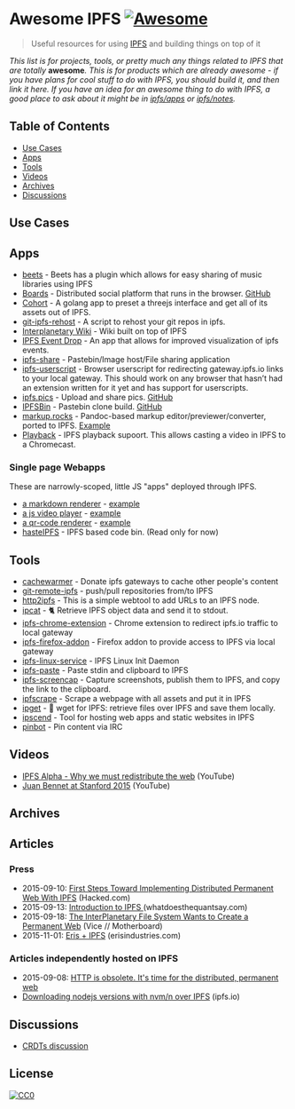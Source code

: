 # Awesome IPFS [![Awesome](https://cdn.rawgit.com/sindresorhus/awesome/d7305f38d29fed78fa85652e3a63e154dd8e8829/media/badge.svg)](https://github.com/sindresorhus/awesome)

> Useful resources for using [IPFS](https://ipfs.io) and building things on top of it

_This list is for projects, tools, or pretty much any things related to IPFS that
are totally_ **awesome**_. This is for products which are already awesome - if
you have plans for cool stuff to do with IPFS, you should build it, and then
link it here. If you have an idea for an awesome thing to do with IPFS, a good
place to ask about it might be in [ipfs/apps](https://github.com/ipfs/apps) or
[ipfs/notes](https://github.com/ipfs/notes)._


## Table of Contents

* [Use Cases](#use-cases)
* [Apps](#apps)
* [Tools](#tools)
* [Videos](#videos)
* [Archives](#archives)
* [Discussions](#discussions)

## Use Cases

## Apps

* [beets](https://github.com/beetbox/beets) - Beets has a plugin which allows for easy sharing of music libraries using IPFS
* [Boards](http://ipfs.ydns.eu/ipns/boards.ydns.eu/) - Distributed social platform that runs in the browser. [GitHub](https://github.com/fazo96/ipfs-boards)
* [Cohort](https://github.com/zignig/cohort) - A golang app to preset a threejs interface and get all of its assets out of IPFS.
* [git-ipfs-rehost](https://github.com/whyrusleeping/git-ipfs-rehost) - A script to rehost your git repos in ipfs.
* [Interplanetary Wiki](https://github.com/jamescarlyle/ipfs-wiki) - Wiki built on top of IPFS
* [IPFS Event Drop](https://github.com/travisperson/ipfs-event-drops) - An app that allows for improved visualization of ipfs events.
* [ipfs-share](https://github.com/rameshvarun/ipfs-share) - Pastebin/Image host/File sharing application
* [ipfs-userscript](https://github.com/loadletter/ipfs-redirect-userscript) -  Browser userscript for redirecting gateway.ipfs.io links to your local gateway. This should work on any browser that hasn’t had an extension written for it yet and has support for userscripts.
* [ipfs.pics](https://ipfs.pics) - Upload and share pics. [GitHub](https://github.com/ipfspics/server)
* [IPFSBin](http://ipfsbin.xyz/) - Pastebin clone build. [GitHub](https://github.com/victorbjelkholm/ipfsbin)
* [markup.rocks](https://github.com/davidar/markup.rocks) - Pandoc-based markup editor/previewer/converter, ported to IPFS. [Example](https://ipfs.io/ipfs/QmWPgJnUGLB1LPh9KMG9LEN4LVu5e17TwkEtcmTWdNn9V6/#/ipfs/QmfQ75DjAxYzxMP2hdm6o4wFwZS5t7uorEZ2pX9AKXEg2u)
* [Playback](https://mafintosh.github.io/playback/) - IPFS playback supoort. This allows casting a video in IPFS to a Chromecast.

### Single page Webapps

These are narrowly-scoped, little JS "apps" deployed through IPFS.

- [a markdown renderer](https://github.com/ipfs/examples/tree/master/webapps/markdown-viewer) - [example](
  https://ipfs.io/ipfs/QmSrCRJmzE4zE1nAfWPbzVfanKQNBhp7ZWmMnEdbiLvYNh/mdown#/ipfs/QmfQ75DjAxYzxMP2hdm6o4wFwZS5t7uorEZ2pX9AKXEg2u
)
- [a js video player](https://github.com/ipfs/examples/tree/master/webapps/play) - [example](
  https://ipfs.io/ipfs/QmVc6zuAneKJzicnJpfrqCH9gSy6bz54JhcypfJYhGUFQu/play#/ipfs/QmTKZgRNwDNZwHtJSjCp6r5FYefzpULfy37JvMt9DwvXse
)
- [a qr-code renderer](https://github.com/ipfs/examples/tree/master/webapps/qr-render) - [example](
  https://ipfs.io/ipfs/QmccqhJg5wm5kNjAP4k4HrYxoqaXUGNuotDUqfvYBx8jrR/qr#enter%20text%20here
)
- [hasteIPFS](https://ipfs.io/ipns/bin.kubuxu.ovh/) - IPFS based code bin. (Read only for now)

## Tools

* [cachewarmer](https://github.com/BrendanBenshoof/cachewarmer) - Donate ipfs gateways to cache other people's content
* [git-remote-ipfs](https://github.com/cryptix/git-remote-ipfs) - push/pull repositories from/to IPFS
* [http2ipfs](https://github.com/jbenet/http2ipfs-web) - This is a simple webtool to add URLs to an IPFS node.
* [ipcat](https://github.com/noffle/ipcat) - :cat2: Retrieve IPFS object data and send it to stdout.
* [ipfs-chrome-extension](https://github.com/dylanPowers/ipfs-chrome-extension) - Chrome extension to redirect ipfs.io traffic to local gateway
* [ipfs-firefox-addon](https://github.com/lidel/ipfs-firefox-addon) - Firefox addon to provide access to IPFS via local gateway
* [ipfs-linux-service](https://github.com/dylanPowers/ipfs-linux-service) - IPFS Linux Init Daemon
* [ipfs-paste](https://github.com/jbenet/ipfs-paste) - Paste stdin and clipboard to IPFS
* [ipfs-screencap](https://github.com/jbenet/ipfs-screencap) - Capture screenshots, publish them to IPFS, and copy the link to the clipboard.
* [ipfscrape](https://github.com/victorbjelkholm/ipfscrape) - Scrape a webpage with all assets and put it in IPFS
* [ipget](https://github.com/noffle/ipget) - :satellite: wget for IPFS: retrieve files over IPFS and save them locally.
* [ipscend](https://github.com/diasdavid/ipscend) - Tool for hosting web apps and static websites in IPFS
* [pinbot](https://github.com/whyrusleeping/pinbot) - Pin content via IRC


## Videos

* [IPFS Alpha - Why we must redistribute the web](https://www.youtube.com/watch?v=skMTdSEaCtA) (YouTube)
* [Juan Bennet at Stanford 2015](https://www.youtube.com/watch?v=HUVmypx9HGI) (YouTube)

## Archives

## Articles

### Press
* 2015-09-10: [First Steps Toward Implementing Distributed Permanent Web With IPFS](https://hacked.com/first-steps-toward-implementing-distributed-permanent-web-ipfs/) (Hacked.com)
* 2015-09-13: [Introduction to IPFS ](http://whatdoesthequantsay.com/2015/09/13/ipfs-introduction-by-example/) (whatdoesthequantsay.com)
* 2015-09-18: [The InterPlanetary File System Wants to Create a Permanent Web](http://motherboard.vice.com/read/the-interplanetary-file-system-wants-to-create-a-permanent-web) (Vice // Motherboard)
* 2015-11-01: [Eris + IPFS](https://db.erisindustries.com/distributed%20business/2015/11/01/eris-and-ipfs/) (erisindustries.com)

### Articles independently hosted on IPFS
* 2015-09-08: [HTTP is obsolete. It's time for the distributed, permanent web](https://ipfs.io/ipfs/QmNhFJjGcMPqpuYfxL62VVB9528NXqDNMFXiqN5bgFYiZ1/its-time-for-the-permanent-web.html)
* [Downloading nodejs versions with nvm/n over IPFS](https://ipfs.io/ipfs/QmTkzDwWqPbnAh5YiV5VwcTLnGdwSNsNTn2aDxdXBFca7D/example#/ipfs/QmUx363UFtgiQqkHHsPK3TSDmwoALDo2hrbMWbcxjH2vFc) (ipfs.io)

## Discussions

* [CRDTs discussion](https://github.com/ipfs/notes/issues/23)

## License

[![CC0](https://licensebuttons.net/p/zero/1.0/88x31.png)](http://creativecommons.org/publicdomain/zero/1.0/)
